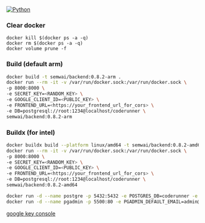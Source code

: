 [![Python](https://github.com/semwai/ProjectRunner/actions/workflows/ci.yml/badge.svg?branch=master)](https://github.com/semwai/ProjectRunner/actions/workflows/ci.yml)

### Clear docker 
`docker kill $(docker ps -a -q)`\
`docker rm $(docker ps -a -q)`\
`docker volume prune -f`

### Build (default arm)

```bash
docker build -t semwai/backend:0.8.2-arm .
docker run --rm -it -v /var/run/docker.sock:/var/run/docker.sock \
-p 8000:8000 \
-e SECRET_KEY=<RANDOM_KEY> \
-e GOOGLE_CLIENT_ID=<PUBLIC_KEY> \
-e FRONTEND_URL=<https://your_frontend_url_for_cors> \
-e DB=postgresql://root:1234@localhost/coderunner \
semwai/backend:0.8.2-arm
```
### Buildx (for intel)
```bash
docker buildx build --platform linux/amd64 -t semwai/backend:0.8.2-amd64 .
docker run --rm -it -v /var/run/docker.sock:/var/run/docker.sock \
-p 8000:8000 \
-e SECRET_KEY=<RANDOM_KEY> \
-e GOOGLE_CLIENT_ID=<PUBLIC_KEY> \
-e FRONTEND_URL=<https://your_frontend_url_for_cors> \
-e DB=postgresql://root:1234@localhost/coderunner \
semwai/backend:0.8.2-amd64

```

```bash
docker run -d --name postgre -p 5432:5432 -e POSTGRES_DB=coderunner -e POSTGRES_USER=root -e POSTGRES_PASSWORD=1234  bitnami/postgresql
docker run -d --name pgadmin -p 5500:80 -e PGADMIN_DEFAULT_EMAIL=admin@example.com -e PGADMIN_DEFAULT_PASSWORD=admin  dpage/pgadmin4
```


[google key console](https://console.cloud.google.com/apis/credentials?authuser=1&hl=ru&project=gold-box-368621)